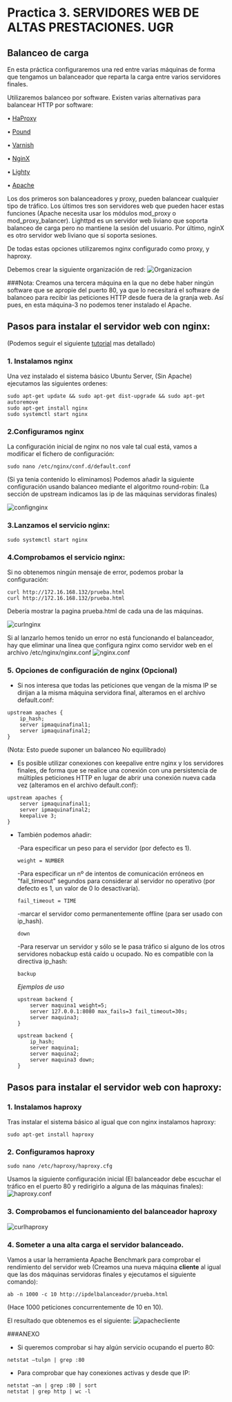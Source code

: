 # Practica 3. SERVIDORES WEB DE ALTAS PRESTACIONES. UGR
## Balanceo de carga

En esta práctica configuraremos una red entre varias máquinas de forma que tengamos un balanceador que reparta la carga entre varios servidores finales.

Utilizaremos balanceo por software. Existen
varias alternativas para balancear HTTP por software:

•  [HaProxy](http://haproxy.1wt.eu/)

•  [Pound]( http://www.apsis.ch/pound/)

•  [Varnish]( http://varnish-cache.org)

•  [NginX]( http://nginx.org/)

•  [Lighty]( http://www.lighttpd.net/)

•  [Apache]( http://httpd.apache.org/)


Los dos primeros son balanceadores y proxy, pueden balancear cualquier tipo de tráfico. Los últimos tres son servidores web que pueden hacer estas funciones (Apache necesita usar los módulos mod_proxy o mod_proxy_balancer). Lighttpd es un servidor web liviano que soporta balanceo de carga pero no mantiene la sesión del usuario. Por último, nginX es otro servidor web liviano que sí soporta sesiones.

De todas estas opciones utilizaremos nginx configurado como proxy, y haproxy.

Debemos crear la siguiente organización de red:
![Organizacion](images/organizaciondered.PNG) 

###Nota:
Creamos una tercera máquina en la que no debe haber ningún software que se apropie del puerto 80, ya que lo necesitará el software de balanceo para recibir
las peticiones HTTP desde fuera de la granja web. Así pues, en esta máquina-3 no podemos tener instalado el Apache.


## Pasos para instalar el servidor web con nginx:
(Podemos seguir el siguiente [tutorial](https://www.liberiangeek.net/2016/07/how-to-install-nginx-webserver-on-ubuntu-16-04/) mas detallado)

### 1. Instalamos nginx
Una vez instalado el sistema básico Ubuntu Server, (Sin Apache) ejecutamos las siguientes ordenes:
```
sudo apt-get update && sudo apt-get dist-upgrade && sudo apt-get autoremove
sudo apt-get install nginx
sudo systemctl start nginx
```

### 2.Configuramos nginx
La configuración inicial de nginx no nos vale tal cual está, vamos a modificar el fichero de configuración:
```
sudo nano /etc/nginx/conf.d/default.conf
```
(Si ya tenia contenido lo eliminamos)
Podemos añadir la siguiente configuración usando balanceo mediante el algoritmo round-robin: 
(La sección de upstream indicamos las ip de las máquinas servidoras finales)

![confignginx](images/default.confnginx.PNG) 


### 3.Lanzamos el servicio nginx:
```
sudo systemctl start nginx
```

### 4.Comprobamos el servicio nginx:
Si no obtenemos ningún mensaje de error, podemos probar la configuración:
```
curl http://172.16.168.132/prueba.html
curl http://172.16.168.132/prueba.html
```
Debería mostrar la pagina prueba.html de cada una de las máquinas.

![curlnginx](images/curlnginx.PNG) 

Si al lanzarlo hemos tenido un error no está funcionando el balanceador, hay que eliminar una línea que configura nginx como servidor web en el
archivo /etc/nginx/nginx.conf
![nginx.conf](images/nginx_nginx.confmodificacionarchivodefecto.PNG) 

### 5. Opciones de configuración de nginx (Opcional)
* Si nos interesa que todas las peticiones que vengan de la misma IP se dirijan a la misma máquina servidora final, alteramos en el archivo default.conf:
```
upstream apaches {
	ip_hash;
	server ipmaquinafinal1;
	server ipmaquinafinal2;
}
```
(Nota: Esto puede suponer un balanceo No equilibrado)

* Es posible utilizar conexiones con keepalive entre nginx y los servidores finales, de forma que se realice una conexión con una persistencia de múltiples peticiones HTTP en lugar de abrir una conexión nueva cada vez (alteramos en el archivo default.conf):
```
upstream apaches {
	server ipmaquinafinal1;
	server ipmaquinafinal2;
	keepalive 3;
}
```
* También podemos añadir:

	-Para especificar un peso para el servidor (por defecto es 1).
	```
	weight = NUMBER
	```

	-Para especificar un nº de intentos de comunicación erróneos en "fail_timeout"
	segundos para considerar al servidor no operativo (por defecto es 1, un valor de 0 lo desactivaría).
  	```
  	fail_timeout = TIME
	```
	-marcar el servidor como permanentemente offline (para ser usado con ip_hash).

	```
	down
	```

	-Para reservar un servidor y sólo se le pasa tráfico si alguno de los otros servidores nobackup está caído u ocupado. No es compatible con la directiva ip_hash:
	```
	backup
	```
	*Ejemplos de uso*
	
	```
	upstream backend {
		server maquina1 weight=5;
		server 127.0.0.1:8080 max_fails=3 fail_timeout=30s;
		server maquina3;
	}
	```

	```
	upstream backend {
		ip_hash;
		server maquina1;
		server maquina2;
		server maquina3 down;
	}
	```
## Pasos para instalar el servidor web con haproxy:
### 1. Instalamos haproxy
Tras instalar el sistema básico al igual que con nginx instalamos haproxy:
```
sudo apt-get install haproxy
```
### 2. Configuramos haproxy
```
sudo nano /etc/haproxy/haproxy.cfg
```
Usamos la siguiente configuración inicial (El balanceador debe escuchar el tráfico en el puerto 80 y redirigirlo a alguna de las máquinas finales):
![haproxy.conf](images/nanohaproxy.cfg.PNG) 

### 3. Comprobamos el funcionamiento del balanceador haproxy

![curlhaproxy](images/curlhaproxy.PNG) 

### 4. Someter a una alta carga el servidor balanceado.
Vamos a usar la herramienta Apache Benchmark para comprobar el rendimiento del servidor web (Creamos una nueva máquina **cliente** al igual que las dos máquinas servidoras finales y ejecutamos el siguiente comando):

```
ab -n 1000 -c 10 http://ipdelbalanceador/prueba.html
```
(Hace 1000 peticiones concurrentemente de 10 en 10).

El resultado que obtenemos es el siguiente:
![apachecliente](images/apachemaquinacliente.PNG) 


###ANEXO

* Si queremos comprobar si hay algún servicio ocupando el puerto 80:
```
netstat –tulpn | grep :80
```

* Para comprobar que hay conexiones activas y desde que IP:
```
netstat –an | grep :80 | sort
netstat | grep http | wc -l
``` 












